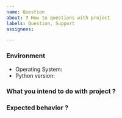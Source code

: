 ```yaml
---
name: Question
about: ❓ How to questions with project
labels: Question, Support
assignees:

---
```


### Environment
- Operating System:
- Python version:

### What you intend to do with project ?
<!-- A clear and concise description of what you want to with project. -->

### Expected behavior ?
<!-- A clear and concise description of what you expected to happen. -->

